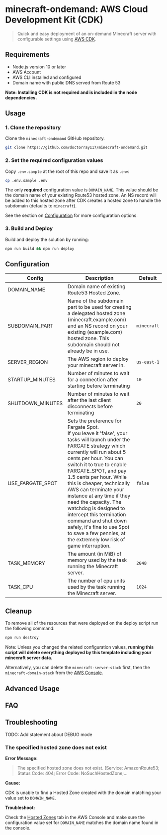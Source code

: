 # minecraft-ondemand: AWS Cloud Development Kit (CDK)

> Quick and easy deployment of an on-demand Minecraft server with configurable
> settings using [AWS CDK](https://aws.amazon.com/cdk/).

## Requirements

- Node.js version 10 or later
- AWS Account
- AWS CLI installed and configured
- Domain name with public DNS served from Route 53

**Note: Installing CDK is not required and is included in the node dependencies.**

## Usage

### 1. Clone the repository

Clone the `minecraft-ondemand` GitHub repository.

```bash
git clone https://github.com/doctorray117/minecraft-ondemand.git
```

### 2. Set the required configuration values

Copy `.env.sample` at the root of this repo and save it as `.env`:

```bash
cp .env.sample .env
```

The only **required** configuration value is `DOMAIN_NAME`. This value should be
the domain name of your existing Route53 hosted zone. An NS record will be added
to this hosted zone after CDK creates a hosted zone to handle the
subdomain (defaults to `minecraft`).

See the section on [Configuration](#configuration) for more configuration options.

### 3. Build and Deploy

Build and deploy the solution by running:

```bash
npm run build && npm run deploy
```

## Configuration

| Config           | Description                                                                                                                                                                                                                                                                                                                                                                                                                                                                                                                                | Default     |
| ---------------- | ------------------------------------------------------------------------------------------------------------------------------------------------------------------------------------------------------------------------------------------------------------------------------------------------------------------------------------------------------------------------------------------------------------------------------------------------------------------------------------------------------------------------------------------ | ----------- |
| DOMAIN_NAME      | Domain name of existing Route53 Hosted Zone.                                                                                                                                                                                                                                                                                                                                                                                                                                                                                               |             |
| SUBDOMAIN_PART   | Name of the subdomain part to be used for creating a delegated hosted zone (minecraft.example.com) and an NS record on your existing (example.com) hosted zone. This subdomain should not already be in use.                                                                                                                                                                                                                                                                                                                               | `minecraft` |
| SERVER_REGION    | The AWS region to deploy your minecraft server in.                                                                                                                                                                                                                                                                                                                                                                                                                                                                                         | `us-east-1` |
| STARTUP_MINUTES  | Number of minutes to wait for a connection after starting before terminating                                                                                                                                                                                                                                                                                                                                                                                                                                                               | `10`        |
| SHUTDOWN_MINUTES | Number of minutes to wait after the last client disconnects before terminating                                                                                                                                                                                                                                                                                                                                                                                                                                                             | `20`        |
| USE_FARGATE_SPOT | Sets the preference for Fargate Spot. <br />If you leave it 'false', your tasks will launch under the FARGATE strategy which currently will run about 5 cents per hour. You can switch it to true to enable FARGATE_SPOT, and pay 1.5 cents per hour. While this is cheaper, technically AWS can terminate your instance at any time if they need the capacity. The watchdog is designed to intercept this termination command and shut down safely, it's fine to use Spot to save a few pennies, at the extremely low risk of game interruption. | `false`     |
| TASK_MEMORY      | The amount (in MiB) of memory used by the task running the Minecraft server.                                                                                                                                                                                                                                                                                                                                                                                                                                                               | `2048`      |
| TASK_CPU         | The number of cpu units used by the task running the Minecraft server.                                                                                                                                                                                                                                                                                                                                                                                                                                                                     | `1024`      |

## Cleanup

To remove all of the resources that were deployed on the deploy script run the
following command:

```bash
npm run destroy
```

Note: Unless you changed the related configuration values, **running this script
will delete everything deployed by this template including your minecraft server
data**.

Alternatively, you can delete the `minecraft-server-stack` first, then the
`minecraft-domain-stack` from the [AWS Console](https://console.aws.amazon.com/cloudformation/).

## Advanced Usage

## FAQ

## Troubleshooting

TODO: Add statement about DEBUG mode

### The specified hosted zone does not exist

**Error Message:**

> The specified hosted zone does not exist. (Service: AmazonRoute53; Status Code: 404; Error Code: NoSuchHostedZone;...

**Cause:**

CDK is unable to find a Hosted Zone created with the domain matching your value
set to `DOMAIN_NAME`.

**Troubleshoot:**

Check the [Hosted Zones](https://console.aws.amazon.com/route53/v2/hostedzones#)
tab in the AWS Console and make sure the configuration value set for `DOMAIN_NAME`
matches the domain name found in the console.
